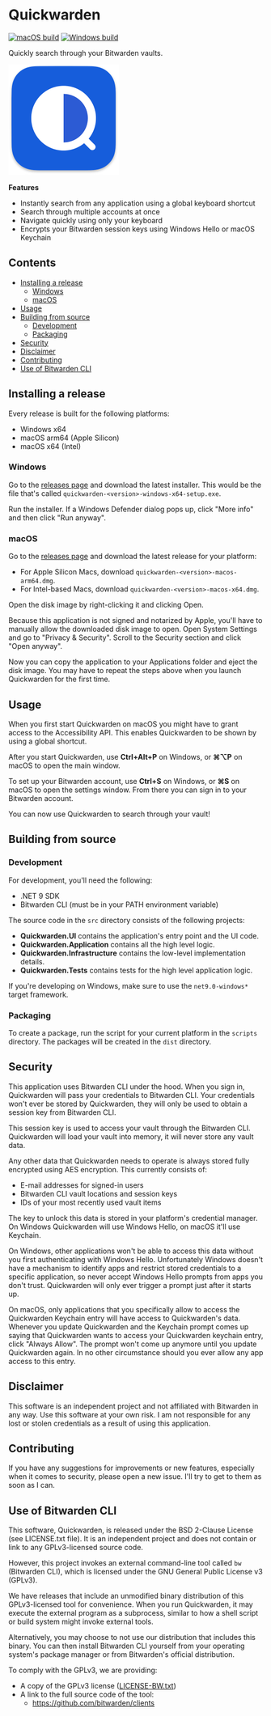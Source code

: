 # Quickwarden
[![macOS build](https://github.com/ixnas/Quickwarden/actions/workflows/macos.yml/badge.svg)](https://github.com/ixnas/Quickwarden/actions/workflows/macos.yml)
[![Windows build](https://github.com/ixnas/Quickwarden/actions/workflows/windows.yml/badge.svg)](https://github.com/ixnas/Quickwarden/actions/workflows/windows.yml)

Quickly search through your Bitwarden vaults.

<img src="assets/Icon-sm-half.png" width="218" alt="Logo"/>

**Features**
- Instantly search from any application using a global keyboard shortcut
- Search through multiple accounts at once
- Navigate quickly using only your keyboard
- Encrypts your Bitwarden session keys using Windows Hello or macOS Keychain

## Contents
- [Installing a release](#installing-a-release)
  - [Windows](#windows)
  - [macOS](#macos)
- [Usage](#usage)
- [Building from source](#building-from-source)
  - [Development](#development)
  - [Packaging](#packaging)
- [Security](#security)
- [Disclaimer](#disclaimer)
- [Contributing](#contributing)
- [Use of Bitwarden CLI](#use-of-bitwarden-cli)

## Installing a release

Every release is built for the following platforms:

- Windows x64
- macOS arm64 (Apple Silicon)
- macOS x64 (Intel)

### Windows

Go to the [releases page](https://github.com/ixnas/Quickwarden/releases) and download the latest installer.
This would be the file that's called `quickwarden-<version>-windows-x64-setup.exe`.

Run the installer.
If a Windows Defender dialog pops up, click "More info" and then click "Run anyway".

### macOS

Go to the [releases page](https://github.com/ixnas/Quickwarden/releases) and download the latest release for your platform:

- For Apple Silicon Macs, download `quickwarden-<version>-macos-arm64.dmg`.
- For Intel-based Macs, download `quickwarden-<version>-macos-x64.dmg`.

Open the disk image by right-clicking it and clicking Open.

Because this application is not signed and notarized by Apple, you'll have to manually allow the downloaded disk image to open.
Open System Settings and go to "Privacy & Security".
Scroll to the Security section and click "Open anyway".

Now you can copy the application to your Applications folder and eject the disk image.
You may have to repeat the steps above when you launch Quickwarden for the first time.

## Usage
When you first start Quickwarden on macOS you might have to grant access to the Accessibility API.
This enables Quickwarden to be shown by using a global shortcut.

After you start Quickwarden, use **Ctrl+Alt+P** on Windows, or **⌘⌥P** on macOS to open the main window.

To set up your Bitwarden account, use **Ctrl+S** on Windows, or **⌘S** on macOS to open the settings window.
From there you can sign in to your Bitwarden account.

You can now use Quickwarden to search through your vault!

## Building from source
### Development
For development, you'll need the following:
- .NET 9 SDK
- Bitwarden CLI (must be in your PATH environment variable)

The source code in the `src` directory consists of the following projects:
- **Quickwarden.UI** contains the application's entry point and the UI code.
- **Quickwarden.Application** contains all the high level logic.
- **Quickwarden.Infrastructure** contains the low-level implementation details.
- **Quickwarden.Tests** contains tests for the high level application logic.

If you're developing on Windows, make sure to use the `net9.0-windows*` target framework.

### Packaging
To create a package, run the script for your current platform in the `scripts` directory.
The packages will be created in the `dist` directory.

## Security

This application uses Bitwarden CLI under the hood.
When you sign in, Quickwarden will pass your credentials to Bitwarden CLI.
Your credentials won't ever be stored by Quickwarden, they will only be used to obtain a session key from Bitwarden CLI.

This session key is used to access your vault through the Bitwarden CLI.
Quickwarden will load your vault into memory, it will never store any vault data.

Any other data that Quickwarden needs to operate is always stored fully encrypted using AES encryption.
This currently consists of:

 - E-mail addresses for signed-in users
 - Bitwarden CLI vault locations and session keys
 - IDs of your most recently used vault items

The key to unlock this data is stored in your platform's credential manager.
On Windows Quickwarden will use Windows Hello, on macOS it'll use Keychain.

On Windows, other applications won't be able to access this data without you first authenticating with Windows Hello.
Unfortunately Windows doesn't have a mechanism to identify apps and restrict stored credentials to a specific application, so never accept Windows Hello prompts from apps you don't trust.
Quickwarden will only ever trigger a prompt just after it starts up.

On macOS, only applications that you specifically allow to access the Quickwarden Keychain entry will have access to Quickwarden's data.
Whenever you update Quickwarden and the Keychain prompt comes up saying that Quickwarden wants to access your Quickwarden keychain entry, click "Always Allow".
The prompt won't come up anymore until you update Quickwarden again.
In no other circumstance should you ever allow any app access to this entry.

## Disclaimer

This software is an independent project and not affiliated with Bitwarden in any way.
Use this software at your own risk.
I am not responsible for any lost or stolen credentials as a result of using this application.

## Contributing

If you have any suggestions for improvements or new features, especially when it comes to security, please open a new issue.
I'll try to get to them as soon as I can.

## Use of Bitwarden CLI

This software, Quickwarden, is released under the BSD 2-Clause License (see LICENSE.txt file). It is an independent project and does not contain or link to any GPLv3-licensed source code.

However, this project invokes an external command-line tool called `bw` (Bitwarden CLI), which is licensed under the GNU General Public License v3 (GPLv3).

We have releases that include an unmodified binary distribution of this GPLv3-licensed tool for convenience.
When you run Quickwarden, it may execute the external program as a subprocess, similar to how a shell script or build system might invoke external tools.

Alternatively, you may choose to not use our distribution that includes this binary.
You can then install Bitwarden CLI yourself from your operating system's package manager or from Bitwarden's official distribution.

To comply with the GPLv3, we are providing:
- A copy of the GPLv3 license ([LICENSE-BW.txt](LICENSE-BW.txt))
- A link to the full source code of the tool:
  - https://github.com/bitwarden/clients